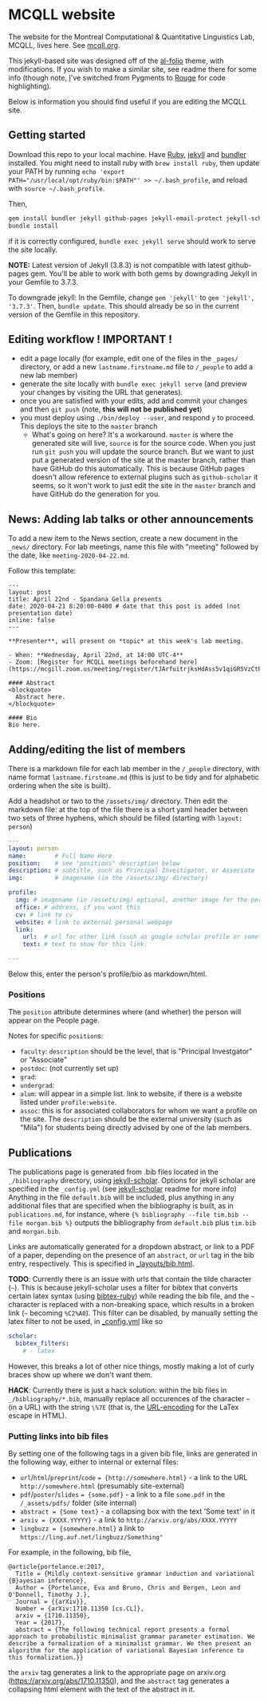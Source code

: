# MCQLL website
The website for the Montreal Computational & Quantitative Linguistics Lab, MCQLL, lives here. See [mcqll.org](https://mcqll.org).

This jekyll-based site was designed off of the [al-folio](https://github.com/alshedivat/al-folio) theme, with modifications. If you wish to make a similar site, see readme there for some info (though note, [I](https://github.com/postylem)'ve switched from Pygments to [Rouge](https://github.com/rouge-ruby/rouge) for code highlighting).

Below is information you should find useful if you are editing the MCQLL site.

## Getting started

Download this repo to your local machine.
Have [Ruby](Ruby), [jekyll](https://jekyllrb.com/) and [bundler](https://bundler.io/) installed.  You might need to install ruby with `brew install ruby`, then update your PATH by running `echo 'export PATH="/usr/local/opt/ruby/bin:$PATH"' >> ~/.bash_profile`, and reload with `source ~/.bash_profile`.

Then,
```bash
gem install bundler jekyll github-pages jekyll-email-protect jekyll-scholar unicode_utils
bundle install
```
if it is correctly configured, `bundle exec jekyll serve` should work to serve the site locally.

**NOTE:** Latest version of Jekyll (3.8.3) is not compatible with latest github-pages gem. You'll be able to work with both gems by downgrading Jekyll in your Gemfile to 3.7.3. 

To downgrade jekyll:
In the Gemfile, change `gem 'jekyll'` to `gem 'jekyll', '3.7.3'`. Then, `bundle update`.  This should already be so in the current version of the Gemfile in this repository.

## Editing workflow ! IMPORTANT !

- edit a page locally (for example, edit one of the files in the `_pages/` directory, or add a new `lastname.firstname.md` file to `/_people` to add a new lab member)
- generate the site locally with `bundle exec jekyll serve` (and preview your changes by visiting the URL that generates).
- once you are satisfied with your edits, add and commit your changes and then `git push` (note, **this will not be published yet**)
- you must deploy using `./bin/deploy --user`, and respond `y` to proceed. This deploys the site to the `master` branch
    - What's going on here? It's a workaround. `master` is where the generated site will live, `source` is for the source code.  When you just run `git push` you will update the source branch. But we want to just put a generated version of the site at the master branch, rather than have GitHub do this automatically. This is because GitHub pages doesn't allow reference to external plugins such as `github-scholar` it seems, so it won't work to just edit the site in the `master` branch and have GitHub do the generation for you.

## News: Adding lab talks or other announcements

To add a new item to the News section, create a new document in the `_news/` directory.  For lab meetings, name this file with "meeting" followed by the date, like `meeting-2020-04-22.md`.

Follow this template:

```
---
layout: post
title: April 22nd - Spandana Gella presents 
date: 2020-04-21 8:20:00-0400 # date that this post is added (not presentation date)
inline: false 
---

**Presenter**, will present on *topic* at this week's lab meeting. 

- When: **Wednesday, April 22nd, at 14:00 UTC-4**
- Zoom: [Register for MCQLL meetings beforehand here](https://mcgill.zoom.us/meeting/register/tJArfuitrjksHdAss5v1qiGR5VzCtPtiDm9x)

#### Abstract
<blockquote>
  Abstract here.
</blockquote>

#### Bio
Bio here. 
```

## Adding/editing the list of members

There is a markdown file for each lab member in the `/_people` directory, with name format `lastname.firstname.md` (this is just to be tidy and for alphabetic ordering when the site is built).

Add a headshot or two to the `/assets/img/` directory. Then edit the markdown file: at the top of the file there is a short yaml header between two sets of three hyphens,  which should be filled (starting with `layout: person`)

```yaml
---
layout: person
name:        # Full Name Here
position:    # see "positions" description below
description: # subtitle, such as Principal Investigator, or Associate
img:         # imagename (in the /assets/img/ directory)

profile:
  img: # imagename (in /assets/img) optional, another image for the personal page, if different from the one on the people page
  office: # address, if you want this
  cv: # link to cv
  website: # link to external personal webpage
  link: 
    url:  # url for other link (such as google scholar profile or something)
    text: # text to show for this link.

---
```
Below this, enter the person's profile/bio as markdown/html.

### Positions

The `position` attribute determines where (and whether) the person will appear on the People page.

Notes for specific `position`s:

- `faculty`: `description` should be the level, that is "Principal Investgator" or "Associate"
- `postdoc`: (not currently set up)
- `grad`:
- `undergrad`:
- `alum`: will appear in a simple list. link to website, if there is a website listed under `profile:website`.
- `assoc`: this is for associated collaborators for whom we want a profile on the site. The `description` should be the external university (such as "Mila") for students being directly advised by one of the lab members.

## Publications

The publications page is generated from .bib files located in the `_/bibliography` directory, using [jekyll-scholar](https://github.com/inukshuk/jekyll-scholar).  Options for jekyll scholar are specified in the `_config.yml` (see [jekyll-scholar](https://github.com/inukshuk/jekyll-scholar) readme for more info)  Anything in the file `default.bib` will be included, plus anything in any additional files that are specified when the bibliography is built, as in `publications.md`, for instance, where `{% bibliography --file tim.bib --file morgan.bib %}` outputs the bibliography from `default.bib` plus `tim.bib` and `morgan.bib`.

Links are automatically generated for a dropdown abstract, or link to a PDF of a paper, depending on the presence of an `abstract`, or `url` tag in the bib entry, respectively. This is specified in [_layouts/bib.html](_layouts/bib.html).

**TODO**: Currently there is an issue with urls that contain the tilde character (`~`).  This is because jekyll-scholar uses a filter for bibtex that converts certain latex syntax (using [bibtex-ruby](https://github.com/inukshuk/bibtex-ruby)) while reading the bib file, and the `~` character is replaced with a non-breaking space, which results in a broken link (`~` becoming `%C2%A0`).  This filter can be disabled, by manually setting the latex filter to not be used, in [_config.yml](_config.yml) like so

```yaml
scholar:
  bibtex_filters:
    # - latex
```

However, this breaks a lot of other nice things, mostly making a lot of curly braces show up where we don't want them.

**HACK**: Currently there is just a hack solution: within the bib files in `_/bibliography/*.bib`, manually replace all occurences of the character `~` (in a URL) with the string `\%7E` (that is, the [URL-encoding](https://en.wikipedia.org/wiki/Percent-encoding#Character_data) for the LaTex escape in HTML). 

### Putting links into bib files

By setting one of the following tags in a given bib file, links are generated in the following way, either to internal or external files:

- `url`/`html`/`preprint`/`code` `= {http://somewhere.html}` - a link to the URL `http://somewhere.html` (presumably site-external)
- `pdf`/`poster`/`slides` `= {some.pdf}` - a link to a file `some.pdf` in the `/_assets/pdfs/` folder (site internal)
- `abstract = {Some text}` - a collapsing box with the text 'Some text' in it
- `arxiv = {XXXX.YYYYY}` - a link to `http://arxiv.org/abs/XXXX.YYYYY`
- `lingbuzz = {somewhere.html}` a link to `https://ling.auf.net/lingbuzz/Something"`


For example, in the following, bib file, 
```
@article{portelance.e:2017,
  Title = {Mildly context-sensitive grammar induction and variational {B}ayesian inference},
  Author = {Portelance, Eva and Bruno, Chris and Bergen, Leon and O'Donnell, Timothy J.},
  Journal = {{arXiv}},
  Number = {arXiv:1710.11350 [cs.CL]},
  arxiv = {1710.11350},
  Year = {2017},
  abstract = {The following technical report presents a formal approach to probabilistic minimalist grammar parameter estimation. We describe a formalization of a minimalist grammar. We then present an algorithm for the application of variational Bayesian inference to this formalization.}}
```
the  `arxiv` tag generates a link to the appropriate page on arxiv.org (https://arxiv.org/abs/1710.11350), and the `abstract` tag generates a collapsing html element with the text of the abstract in it.

